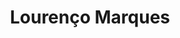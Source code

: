 ---
title: Lourenço Marques​

description: '“Plan of the Bay of Lourenço Marques,” José Joaquim Lopes de Lima & Francisco Maria Bordalo, Ensaios sobre a Statística das Possessões Portuguezas… (Lisbon: Imprensa Nacional, 1844-62), vol. 4, end of the volume. Courtesy of the Stuart A. Rose Manuscript, Archives, & Rare Book Library, Emory University.'

image_path: /assets/images/gallery/Lima_Lourenco-Marques.jpg

index: 4
---